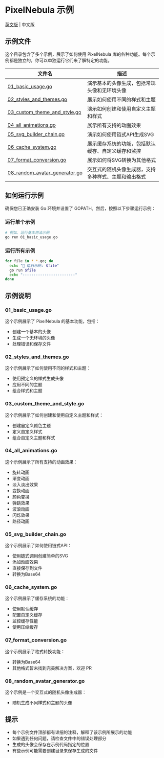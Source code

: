 # PixelNebula 示例

[英文版](README_EN.md) | 中文版

## 示例文件

这个目录包含了多个示例，展示了如何使用 PixelNebula 库的各种功能。每个示例都是独立的，你可以单独运行它们来了解特定的功能。

| 文件名 | 描述 |
|--------|------|
| [01_basic_usage.go](01_basic_usage.go) | 演示基本的头像生成，包括常规头像和无环境头像 |
| [02_styles_and_themes.go](02_styles_and_themes.go) | 展示如何使用不同的样式和主题 |
| [03_custom_theme_and_style.go](03_custom_theme_and_style.go) | 演示如何创建和使用自定义主题和样式 |
| [04_all_animations.go](04_all_animations.go) | 展示所有支持的动画效果 |
| [05_svg_builder_chain.go](05_svg_builder_chain.go) | 演示如何使用链式API生成SVG |
| [06_cache_system.go](06_cache_system.go) | 展示缓存系统的功能，包括默认缓存、自定义缓存和监控 |
| [07_format_conversion.go](07_format_conversion.go) | 展示如何将SVG转换为其他格式 |
| [08_random_avatar_generator.go](08_random_avatar_generator.go) | 交互式的随机头像生成器，支持多种样式、主题和输出格式 |

## 如何运行示例

确保您已正确安装 Go 环境并设置了 GOPATH。然后，按照以下步骤运行示例：

### 运行单个示例

```bash
# 例如，运行基本用法示例
go run 01_basic_usage.go
```

### 运行所有示例

```bash
for file in *_*.go; do
  echo "🚀 运行示例: $file"
  go run $file
  echo "------------------------"
done
```

## 示例说明

### 01_basic_usage.go

这个示例展示了 PixelNebula 的基本功能，包括：

- 创建一个基本的头像
- 生成一个无环境的头像
- 处理错误和保存文件

### 02_styles_and_themes.go

这个示例展示了如何使用不同的样式和主题：

- 使用预定义的样式生成头像
- 应用不同的主题
- 组合样式和主题

### 03_custom_theme_and_style.go

这个示例展示了如何创建和使用自定义主题和样式：

- 创建自定义颜色主题
- 定义自定义样式
- 组合自定义主题和样式

### 04_all_animations.go

这个示例展示了所有支持的动画效果：

- 旋转动画
- 渐变动画
- 淡入淡出效果
- 变换动画
- 颜色变换
- 弹跳效果
- 波浪动画
- 闪烁效果
- 路径动画

### 05_svg_builder_chain.go

这个示例展示了如何使用链式API：

- 使用链式调用创建简单的SVG
- 添加动画效果
- 直接保存到文件
- 转换为Base64

### 06_cache_system.go

这个示例展示了缓存系统的功能：

- 使用默认缓存
- 配置自定义缓存
- 监控缓存性能
- 使用压缩缓存

### 07_format_conversion.go

这个示例展示了格式转换功能：

- 转换为Base64
- 其他格式暂未找到完美解决方案，欢迎 PR

### 08_random_avatar_generator.go

这个示例是一个交互式的随机头像生成器：

- 随机生成不同样式和主题的头像

## 提示

- 每个示例文件顶部都有详细的注释，解释了该示例所展示的功能
- 如果遇到任何问题，请检查文件中的错误处理部分
- 生成的头像会保存在示例代码指定的位置
- 有些示例可能需要创建目录来保存生成的文件 